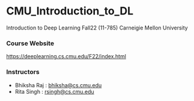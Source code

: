 # CMU_Introduction_to_DL
Introduction to Deep Learning Fall22 (11-785)
Carneigie Mellon University 


### Course Website
https://deeplearning.cs.cmu.edu/F22/index.html

### Instructors
- Bhiksha Raj : bhiksha@cs.cmu.edu
- Rita Singh : rsingh@cs.cmu.edu
